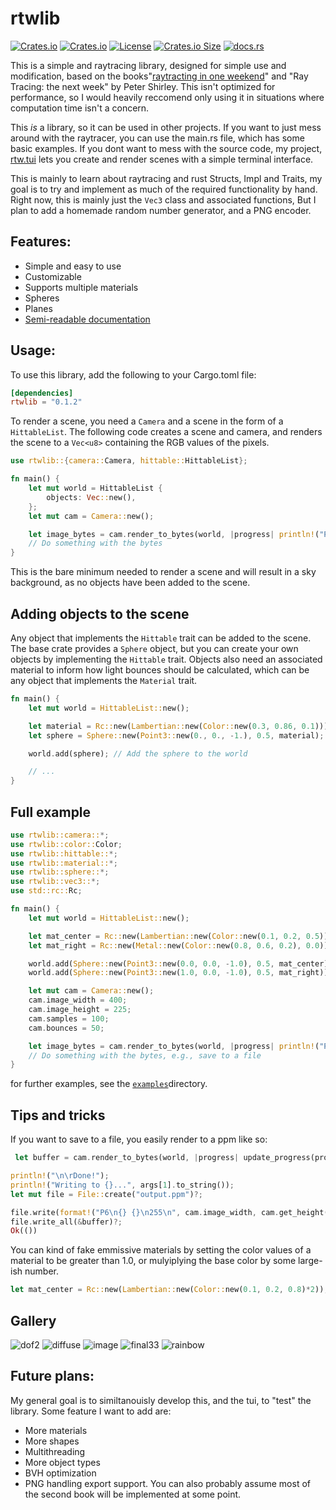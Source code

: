 # rtwlib
[![Crates.io](https://img.shields.io/crates/v/rtwlib?style=flat-square)](https://crates.io/crates/rtwlib)
[![Crates.io](https://img.shields.io/crates/d/rtwlib?style=flat-square)](https://crates.io/crates/rtwlib)
[![License](https://img.shields.io/badge/license-MIT-blue?style=flat-square)](./LICENSE)
[![Crates.io Size](https://img.shields.io/crates/size/rtwlib)](https://crates.io/crates/rtwlib)
[![docs.rs](https://img.shields.io/docsrs/rtwlib)](https://docs.rs/rtwlib/latest/rtwlib)

This is a simple and raytracing library, designed for simple use and modification, based on the books"[raytracting in one weekend](https://github.com/RayTracing)" and "Ray Tracing: the next week" by Peter Shirley. This isn't optimized for performance, so I would heavily reccomend only using it in situations where computation time isn't a concern.

This *is* a library, so it can be used in other projects. If you want to just mess around with the raytracer, you can use the main.rs file, which has some basic examples. If you dont want to mess with the source code, my project, [rtw.tui](https://github.com/jamdotjar/rtweekend-tui) lets you create and render scenes with a simple terminal interface.


This is mainly to learn about raytracing and rust Structs, Impl and Traits, my goal is to try and implement as much of the required functionality by hand. Right now, this is mainly just the `Vec3` class and associated functions, But I plan to add a homemade random number generator, and a PNG encoder. 
## Features:
- Simple and easy to use
- Customizable
- Supports multiple materials
- Spheres
- Planes
- [Semi-readable documentation](https://docs.rs/rtwlib/latest/rtwlib/)

## Usage:

To use this library, add the following to your Cargo.toml file:

```toml
[dependencies]
rtwlib = "0.1.2"
```

To render a scene, you need a `Camera` and a scene in the form of a `HittableList`. The following code creates a scene and camera, and renders the scene to a `Vec<u8>` containing the RGB values of the pixels.

```rust
use rtwlib::{camera::Camera, hittable::HittableList};

fn main() {
    let mut world = HittableList {
        objects: Vec::new(),
    };
    let mut cam = Camera::new();

    let image_bytes = cam.render_to_bytes(world, |progress| println!("Progress: {}%", progress));
    // Do something with the bytes
}
```

This is the bare minimum needed to render a scene and will result in a sky background, as no objects have been added to the scene.

## Adding objects to the scene

Any object that implements the `Hittable` trait can be added to the scene. The base crate provides a `Sphere` object, but you can create your own objects by implementing the `Hittable` trait. Objects also need an associated material to inform how light bounces should be calculated, which can be any object that implements the `Material` trait.

```rust
fn main() {
    let mut world = HittableList::new();

    let material = Rc::new(Lambertian::new(Color::new(0.3, 0.86, 0.1))); // Create a new material with a vaguely green color
    let sphere = Sphere::new(Point3::new(0., 0., -1.), 0.5, material); // Create a new sphere at (0, 0, -1) with a radius of 0.5, using the material we just created

    world.add(sphere); // Add the sphere to the world

    // ...
}
```
## Full example

```rust
use rtwlib::camera::*;
use rtwlib::color::Color;
use rtwlib::hittable::*;
use rtwlib::material::*;
use rtwlib::sphere::*;
use rtwlib::vec3::*;
use std::rc::Rc;

fn main() {
    let mut world = HittableList::new();

    let mat_center = Rc::new(Lambertian::new(Color::new(0.1, 0.2, 0.5)));
    let mat_right = Rc::new(Metal::new(Color::new(0.8, 0.6, 0.2), 0.0));

    world.add(Sphere::new(Point3::new(0.0, 0.0, -1.0), 0.5, mat_center));
    world.add(Sphere::new(Point3::new(1.0, 0.0, -1.0), 0.5, mat_right));

    let mut cam = Camera::new();
    cam.image_width = 400;
    cam.image_height = 225;
    cam.samples = 100;
    cam.bounces = 50;

    let image_bytes = cam.render_to_bytes(world, |progress| println!("Progress: {}%", progress));
    // Do something with the bytes, e.g., save to a file
}
```
for further examples, see the [`examples`](./src/examples/)directory.

## Tips and tricks
If you want to save to a file, you easily render to a ppm like so:
```rust
 let buffer = cam.render_to_bytes(world, |progress| update_progress(progress, lines));

println!("\n\rDone!");
println!("Writing to {}...", args[1].to_string());
let mut file = File::create("output.ppm")?;

file.write(format!("P6\n{} {}\n255\n", cam.image_width, cam.get_height()).as_bytes())?;
file.write_all(&buffer)?;
Ok(())
```

You can kind of fake emmissive materials by setting the color values of a material to be greater than 1.0, or mulyiplying the base color by some large-ish number.

```rust
let mat_center = Rc::new(Lambertian::new(Color::new(0.1, 0.2, 0.8)*2));
```

## Gallery
![dof2](https://github.com/user-attachments/assets/d5495b1c-87dd-4df4-a8b3-179291c67830)
![diffuse](https://github.com/user-attachments/assets/5ed2b24a-ddb1-4130-a565-9b0873236bae)
![image](https://github.com/user-attachments/assets/339355a2-5a0f-439e-8756-4570e9a0622f)
![final33](https://github.com/user-attachments/assets/e125ecf3-bb8c-44e7-89d6-415e7985444c)
![rainbow](https://github.com/user-attachments/assets/ff16d0bd-3736-436f-9c13-3e8d159773e8)

## Future plans:
My general goal is to similtanouisly develop this, and the tui, to "test" the library. Some feature I want to add are:
- More materials
- More shapes
- Multithreading
- More object types
- BVH optimization
- PNG handling export support.
You can also probably assume most of the second book will be implemented at some point.
